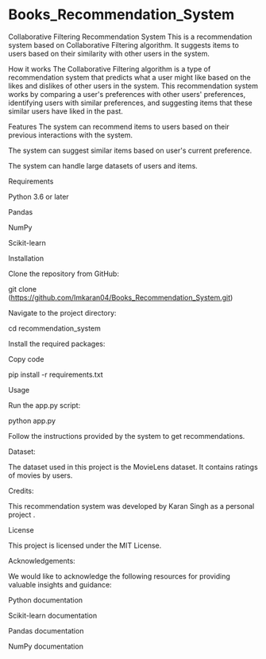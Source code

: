 # Books_Recommendation_System
 
Collaborative Filtering Recommendation System
This is a recommendation system based on Collaborative Filtering algorithm. It suggests items to users based on their similarity with other users in the system.

How it works
The Collaborative Filtering algorithm is a type of recommendation system that predicts what a user might like based on the likes and dislikes of other users in the system. This recommendation system works by comparing a user's preferences with other users' preferences, identifying users with similar preferences, and suggesting items that these similar users have liked in the past.


Features
The system can recommend items to users based on their previous interactions with the system.

The system can suggest similar items based on user's current preference.

The system can handle large datasets of users and items.

Requirements

Python 3.6 or later

Pandas

NumPy

Scikit-learn

Installation

Clone the repository from GitHub:


git clone (https://github.com/Imkaran04/Books_Recommendation_System.git)


Navigate to the project directory:




cd recommendation_system

Install the required packages:

Copy code

pip install -r requirements.txt

Usage

Run the app.py script:




python app.py

Follow the instructions provided by the system to get recommendations.

Dataset:

The dataset used in this project is the MovieLens dataset. It contains ratings of movies by users.

Credits:

This recommendation system was developed by Karan Singh as a personal project .

License

This project is licensed under the MIT License.

Acknowledgements:

We would like to acknowledge the following resources for providing valuable insights and guidance:

Python documentation

Scikit-learn documentation

Pandas documentation

NumPy documentation
